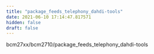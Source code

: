 ```yaml
---
title: "package_feeds_telephony_dahdi-tools"
date: 2021-06-10 17:14:47.817571
hidden: false
draft: false
---
```


bcm27xx/bcm2710/package_feeds_telephony_dahdi-tools

